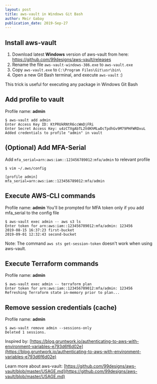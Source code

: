 ```yaml
---
layout: post
title: aws-vault in Windows Git Bash
author: Meir Gabay
publication_date: 2019-Sep-27
---
```


## Install aws-vault

1. Download latest **Windows** version of aws-vault from here: https://github.com/99designs/aws-vault/releases
2. Rename the file `aws-vault-windows-386.exe` to `aws-vault.exe`
3. Copy `aws-vault.exe` to `C:\Program Files\Git\usr\bin\`
4. Open a new Git Bash terminal, and execute `aws-vault` :)

This trick is useful for executing any package in Windows Git Bash

## Add profile to vault

Profile name: **admin**

```
$ aws-vault add admin
Enter Access Key ID: KtPRUkRNtR6ccWmDjFRi
Enter Secret Access Key: u4zCTXgAbTL2VdKhMLwDcTpdhGv9M79PHFWRDxuL
Added credentials to profile "admin" in vault
```

## (Optional) Add MFA-Serial

Add `mfa_serial=arn:aws:iam::123456789012:mfa/admin` to relevant profile

```
$ vim ~/.aws/config

[profile admin]
mfa_serial=arn:aws:iam::123456789012:mfa/admin
```

## Execute AWS-CLI commands

Profile name: **admin**
You'll be prompted for MFA token only if you add mfa_serial to the config file

```
$ aws-vault exec admin -- aws s3 ls
Enter token for arn:aws:iam::123456789012:mfa/admin: 123456
2019-08-15 16:37:23 first-bucket
2019-09-01 12:32:43 second-bucket
```

Note: The command `aws sts get-session-token` doesn't work when using aws-vault.

## Execute Terraform commands

Profile name: **admin**

```
$ aws-vault exec admin -- terraform plan
Enter token for arn:aws:iam::123456789012:mfa/admin: 123456
Refreshing Terraform state in-memory prior to plan...
```

## Remove session credentials (cache)

Profile name: **admin**

```
$ aws-vault remove admin --sessions-only
Deleted 1 sessions.
```

Inspired by: [https://blog.gruntwork.io/authenticating-to-aws-with-environment-variables-e793d6f6d02e](https://blog.gruntwork.io/authenticating-to-aws-with-environment-variables-e793d6f6d02e)

Learn more about aws-vault: [https://github.com/99designs/aws-vault/blob/master/USAGE.md](https://github.com/99designs/aws-vault/blob/master/USAGE.md)
